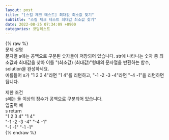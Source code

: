 ```yaml
---  
layout: post  
title: "[스킬 체크 테스트] 최대값 최소값 찾기"  
subtitle: "스킬 체크 테스트 최대값 최소값 찾기"  
date: 2022-08-25 07:34:09 +0900  
categories: 코딩테스트  
---  
```

{% raw %}  
문제 설명  
문자열 s에는 공백으로 구분된 숫자들이 저장되어 있습니다. str에 나타나는 숫자 중 최소값과 최대값을 찾아 이를 "(최소값) (최대값)"형태의 문자열을 반환하는 함수, solution을 완성하세요.  
예를들어 s가 "1 2 3 4"라면 "1 4"를 리턴하고, "-1 -2 -3 -4"라면 "-4 -1"을 리턴하면 됩니다.  
  
제한 조건  
s에는 둘 이상의 정수가 공백으로 구분되어 있습니다.  
입출력 예  
s	return  
"1 2 3 4"	"1 4"  
"-1 -2 -3 -4"	"-4 -1"  
"-1 -1"	"-1 -1"  
{% endraw %}